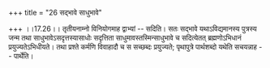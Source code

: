 +++
title = "26 सद्भावे साधुभावे"

+++
।।17.26।। तृतीयनाम्नो विनियोगमाह द्वाभ्यां -- सदिति। सतः सद्भावे
यथाऽविद्यमानस्य पुत्रस्य जन्म तथा साधुभावेऽसदृत्तस्यासाधोः सदृत्तिता
साधुमावस्तस्मिन्साधुभावे च सदित्येतत् ब्रह्मणोऽभिधानं
प्रयुज्यतेऽभिधीयते। तथा प्रश्ते कर्मणि विवाहादौ च स सच्छब्दः प्रयुज्यते;
पृथापुत्रे पार्थशब्दो यथेति सचयन्नाह -- पार्थेति।

